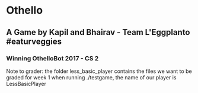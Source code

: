 # Othello
## A Game by Kapil and Bhairav - Team L'Eggplanto #eaturveggies 
### Winning OthelloBot 2017 - CS 2

Note to grader:
the folder less_basic_player contains the files we want to be graded for week 1
when running ./testgame, the name of our player is LessBasicPlayer